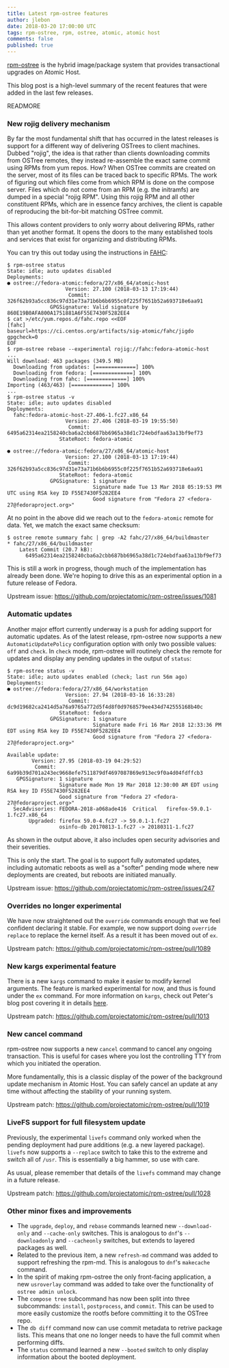 ```yaml
---
title: Latest rpm-ostree features
author: jlebon
date: 2018-03-20 17:00:00 UTC
tags: rpm-ostree, rpm, ostree, atomic, atomic host
comments: false
published: true
---
```


[rpm-ostree](https://rpm-ostree.readthedocs.org/) is the
hybrid image/package system that provides transactional
upgrades on Atomic Host.

This blog post is a high-level summary of the recent
features that were added in the last few releases.

READMORE

### New rojig delivery mechanism

By far the most fundamental shift that has occurred in the
latest releases is support for a different way of delivering
OSTrees to client machines. Dubbed "rojig", the idea is that
rather than clients downloading commits from OSTree remotes,
they instead re-assemble the exact same commit using RPMs
from yum repos. How? When OSTree commits are created on the
server, most of its files can be traced back to specific
RPMs. The work of figuring out which files come from which
RPM is done on the compose server. Files which do not come
from an RPM (e.g. the initramfs) are dumped in a special
"rojig RPM". Using this rojig RPM and all other constituent
RPMs, which are in essence fancy archives, the client is
capable of reproducing the bit-for-bit matching OSTree
commit.

This allows content providers to only worry about delivering
RPMs, rather than yet another format. It opens the doors to
the many established tools and services that exist for
organizing and distributing RPMs.

You can try this out today using the instructions in
[FAHC](https://pagure.io/fedora-atomic-host-continuous/):

```
$ rpm-ostree status
State: idle; auto updates disabled
Deployments:
● ostree://fedora-atomic:fedora/27/x86_64/atomic-host
                   Version: 27.100 (2018-03-13 17:19:44)
                    Commit: 326f62b93a5cc836c97d31e73a71b6b6b6955c0f225f7651b52a693718e6aa91
              GPGSignature: Valid signature by 860E19B0AFA800A1751881A6F55E7430F5282EE4
$ cat >/etc/yum.repos.d/fahc.repo <<EOF
[fahc]
baseurl=https://ci.centos.org/artifacts/sig-atomic/fahc/jigdo
gpgcheck=0
EOF
$ rpm-ostree rebase --experimental rojig://fahc:fedora-atomic-host
...
Will download: 463 packages (349.5 MB)
  Downloading from updates: [=============] 100%
  Downloading from fedora: [=============] 100%
  Downloading from fahc: [=============] 100%
Importing (463/463) [=============] 100%
...
$ rpm-ostree status -v
State: idle; auto updates disabled
Deployments:
  fahc:fedora-atomic-host-27.406-1.fc27.x86_64
                   Version: 27.406 (2018-03-19 19:55:50)
                    Commit: 6495a62314ea2158240cba6a2cbb687bb6965a38d1c724ebdfaa63a13bf9ef73
                 StateRoot: fedora-atomic

● ostree://fedora-atomic:fedora/27/x86_64/atomic-host
                   Version: 27.100 (2018-03-13 17:19:44)
                    Commit: 326f62b93a5cc836c97d31e73a71b6b6b6955c0f225f7651b52a693718e6aa91
                 StateRoot: fedora-atomic
              GPGSignature: 1 signature
                            Signature made Tue 13 Mar 2018 05:19:53 PM UTC using RSA key ID F55E7430F5282EE4
                            Good signature from "Fedora 27 <fedora-27@fedoraproject.org>"
```

At no point in the above did we reach out to the
`fedora-atomic` remote for data. Yet, we match the exact
same checksum:

```
$ ostree remote summary fahc | grep -A2 fahc/27/x86_64/buildmaster
* fahc/27/x86_64/buildmaster
    Latest Commit (20.7 kB):
      6495a62314ea2158240cba6a2cbb687bb6965a38d1c724ebdfaa63a13bf9ef73
```

This is still a work in progress, though much of the
implementation has already been done. We're hoping to drive
this as an experimental option in a future release of
Fedora.

Upstream issue: https://github.com/projectatomic/rpm-ostree/issues/1081

### Automatic updates

Another major effort currently underway is a push for adding
support for automatic updates. As of the latest release,
rpm-ostree now supports a new `AutomaticUpdatePolicy`
configuration option with only two possible values: `off`
and `check`. In `check` mode, rpm-ostree will routinely
check the remote for updates and display any pending updates
in the output of `status`:

```
$ rpm-ostree status -v
State: idle; auto updates enabled (check; last run 56m ago)
Deployments:
● ostree://fedora:fedora/27/x86_64/workstation
                   Version: 27.94 (2018-03-16 16:33:28)
                    Commit: dc9d19682ca2414d5a76a9765a772d5f4d8f0d9768579ee434d742555168b40c
                 StateRoot: fedora
              GPGSignature: 1 signature
                            Signature made Fri 16 Mar 2018 12:33:36 PM EDT using RSA key ID F55E7430F5282EE4
                            Good signature from "Fedora 27 <fedora-27@fedoraproject.org>"

Available update:
        Version: 27.95 (2018-03-19 04:29:52)
         Commit: 6a99b39d701a243ec9668efe7511879df4697087869e913ec9f0a4d04fdffcb3
   GPGSignature: 1 signature
                 Signature made Mon 19 Mar 2018 12:30:00 AM EDT using RSA key ID F55E7430F5282EE4
                 Good signature from "Fedora 27 <fedora-27@fedoraproject.org>"
  SecAdvisories: FEDORA-2018-a068ade416  Critical   firefox-59.0.1-1.fc27.x86_64
       Upgraded: firefox 59.0-4.fc27 -> 59.0.1-1.fc27
                 osinfo-db 20170813-1.fc27 -> 20180311-1.fc27
```

As shown in the output above, it also includes open security
advisories and their severities.

This is only the start. The goal is to support fully
automated updates, including automatic reboots as well as a
"softer" pending mode where new deployments are created, but
reboots are initiated manually.

Upstream issue: https://github.com/projectatomic/rpm-ostree/issues/247

### Overrides no longer experimental

We have now straightened out the `override` commands enough
that we feel confident declaring it stable. For example, we
now support doing `override replace` to replace the kernel
itself. As a result it has been moved out of `ex`.

Upstream patch: https://github.com/projectatomic/rpm-ostree/pull/1089

### New kargs experimental feature

There is a new `kargs` command to make it easier to modify
kernel arguments. The feature is marked experimental for
now, and thus is found under the `ex` command. For more
information on `kargs`, check out Peter's blog post covering
it in details
[here](../../../2018/03/update-kernel-arguments-on-atomic-host/).

Upstream patch: https://github.com/projectatomic/rpm-ostree/pull/1013

### New cancel command

rpm-ostree now supports a new `cancel` command to cancel any
ongoing transaction. This is useful for cases where you lost
the controlling TTY from which you initiated the operation.

More fundamentally, this is a classic display of the power
of the background update mechanism in Atomic Host. You can
safely cancel an update at any time without affecting the
stability of your running system.

Upstream patch: https://github.com/projectatomic/rpm-ostree/pull/1019

### LiveFS support for full filesystem update

Previously, the experimental `livefs` command only worked
when the pending deployment had pure additions (e.g. a new
layered package). `livefs` now supports a `--replace` switch
to take this to the extreme and switch all of `/usr`. This
is essentially a big hammer, so use with care.

As usual, please remember that details of the `livefs`
command may change in a future release.

Upstream patch: https://github.com/projectatomic/rpm-ostree/pull/1028

### Other minor fixes and improvements

- The `upgrade`, `deploy`, and `rebase` commands learned new
  `--download-only` and `--cache-only` switches. This is
  analogous to `dnf`'s `--downloadonly` and `--cacheonly`
  switches, but extends to layered packages as well.
- Related to the previous item, a new `refresh-md` command
  was added to support refreshing the rpm-md. This is
  analogous to `dnf`'s `makecache` command.
- In the spirit of making rpm-ostree the only front-facing
  application, a new `usroverlay` command was added to take
  over the functionality of `ostree admin unlock`.
- The `compose tree` subcommand has now been split into
  three subcommands: `install`, `postprocess`, and `commit`.
  This can be used to more easily customize the rootfs
  before committing it to the OSTree repo.
- The `db diff` command now can use commit metadata to
  retrive package lists. This means that one no longer needs
  to have the full commit when performing diffs.
- The `status` command learned a new `--booted` switch to
  only display information about the booted deployment.
